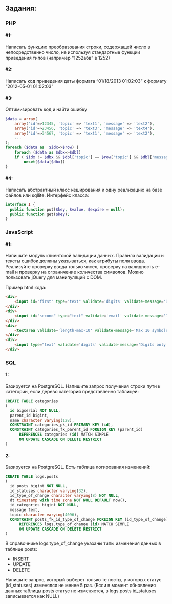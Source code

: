 ## Задания:

### PHP

#### #1:

Написать функцию преобразования строки, содержащей число в непосредственно число, не используя стандартные функции приведения типов (например “1252абв” в 1252)

#### #2:

Написать код приведения даты формата “01/18/2013 01:02:03” к формату “2012-05-01 01:02:03”

#### #3:

Оптимизировать код и найти ошибку

```php
$data = array(
    array('id'=>12345, 'topic' => 'text1', 'message' => 'text2'),
    array('id'=>23456, 'topic' => 'text3', 'message' => 'text4'),
    array('id'=>34567, 'topic' => 'text1', 'message' => 'text2'),
    ...
);
foreach ($data as  $idx=>$row) {
    foreach ($data as $dbx=>$dbl)
	if ( $idx != $dbx && $dbl['topic'] == $row['topic'] && $dbl['message'] == $row['message'] )
	    unset($data[$dbx])
}
```
#### #4:
Написать абстрактный класс кеширования и одну реализацию на базе файлов или sqllite. Интерфейс класса:

```php
interface I {
  public function put($key, $value, $expire = null);
  public function get($key);
}
```

### JavaScript

#### #1:

Напишите модуль клиентской валидации данных. Правила валидации и тексты ошибок должны указываться, как атрибуты поля ввода. Реализуйте проверку ввода только чисел, проверку на валидность e-mail и проверку на ограничение количества символов. Можно пользовать jQuery для манипуляций с DOM.

Пример html кода:

```html
<div>
    <input id="first" type="text" validate='digits' validate-message='Digits only'>
</div>
<div>
    <input id="second" type="text" validate='email' validate-message='Invalid email'>
</div>
<div>
    <textarea validate='length-max-10' validate-message='Max 10 symbols'></textarea>
</div>
<div>
    <input type="text" validate='digits' validate-message='Digits only'>
</div>
```

### SQL

#### 1:

Базируется на PostgreSQL. Напишите запрос получения строки пути к категории, если дерево категорий представленно таблицей:

```sql
CREATE TABLE categories
(
  id bigserial NOT NULL,
  parent_id bigint,
  name character varying(128),
  CONSTRAINT categories_pk_id PRIMARY KEY (id),
  CONSTRAINT categories_fk_parent_id FOREIGN KEY (parent_id)
      REFERENCES categories (id) MATCH SIMPLE
      ON UPDATE CASCADE ON DELETE RESTRICT
)
```
#### 2:

Базируется на PostgreSQL. Есть таблица логирования изменений:

```sql
CREATE TABLE logs.posts
(
  id_posts bigint NOT NULL,
  id_statuses character varying(32),
  id_type_of_change character varying(8) NOT NULL,
  dt timestamp with time zone NOT NULL DEFAULT now(),
  id_categories bigint NOT NULL,
  message text,
  topic character varying(4096),
  CONSTRAINT posts_fk_id_type_of_change FOREIGN KEY (id_type_of_change)
      REFERENCES logs.type_of_change (id) MATCH SIMPLE
      ON UPDATE CASCADE ON DELETE RESTRICT
)
```

В справочнике logs.type_of_change указаны типы изменения данных в таблице posts:
- INSERT
- UPDATE
- DELETE

Напишите запрос, который выберет только те посты, у которых статус (id_statuses) изменялся не менее 5 раз. (Если в момент обновления данных таблицы posts статус не изменяется, в logs.posts id_statuses записывается как NULL)
